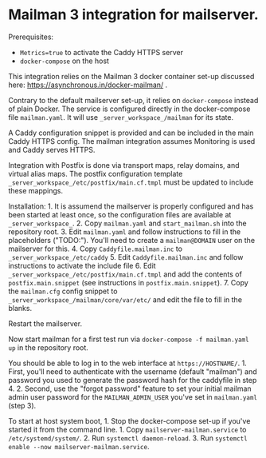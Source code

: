 # Mailman 3 integration for mailserver.

Prerequisites:
- `Metrics=true` to activate the Caddy HTTPS server
- `docker-compose` on the host

This integration relies on the Mailman 3 docker container set-up discussed here: https://asynchronous.in/docker-mailman/ .

Contrary to the default mailserver set-up, it relies on `docker-compose` instead of plain Docker.
The service is configured directly in the docker-compose file `mailman.yaml`.
It will use `_server_workspace_/mailman` for its state.

A Caddy configuration snippet is provided and can be included in the main Caddy HTTPS config.
The mailman integration assumes Monitoring is used and Caddy serves HTTPS.

Integration with Postfix is done via transport maps, relay domains, and virtual alias maps.
The postfix configuration template `_server_workspace_/etc/postfix/main.cf.tmpl` must be updated to include these mappings.

Installation:
    1. It is assumend the mailserver is properly configured and has been started at least once, so the configuration files are available at `_server_workspace_`.
    2. Copy `mailman.yaml` and `start_mailman.sh` into the repository root.
    3. Edit `mailman.yaml` and follow instructions to fill in the placeholders ("TODO:").
       You'll need to create a `mailman@DOMAIN` user on the mailserver for this.
    4. Copy `Caddyfile.mailman.inc` to `_server_workspace_/etc/caddy`
    5. Edit `Caddyfile.mailman.inc` and follow instructions to activate the include file
    6. Edit `_server_workspace_/etc/postfix/main.cf.tmpl` and add the contents of `postfix.main.snippet`
       (see instructions in `postfix.main.snippet`).
    7. Copy the `mailman.cfg` config snippet to `_server_workspace_/mailman/core/var/etc/` and edit the file to fill in the blanks.

Restart the mailserver.

Now start mailman for a first test run via `docker-compose -f mailman.yaml up` in the repository root.

You should be able to log in to the web interface at `https://HOSTNAME/`.
    1. First, you'll need to authenticate with the username (default "mailman") and password you used
        to generate the password hash for the caddyfile in step 4.
    2. Second, use the "forgot password" feature to set your initial mailman admin user password for the
       `MAILMAN_ADMIN_USER` you've set in `mailman.yaml` (step 3).

To start at host system boot,
    1. Stop the docker-compose set-up if you've started it from the command line.
    1. Copy `mailserver-mailman.service` to `/etc/systemd/system/`.
    2. Run `systemctl daemon-reload`.
    3. Run `systemctl enable --now mailserver-mailman.service`.
